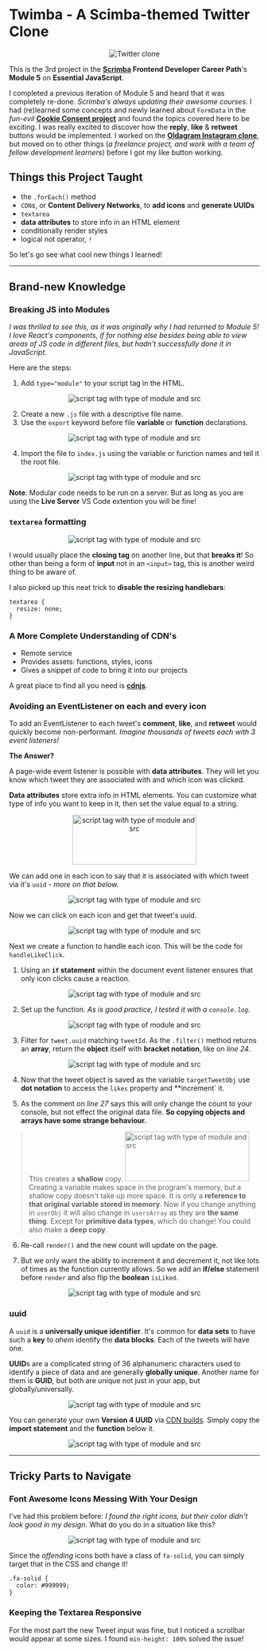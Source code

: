 # Twimba - A Scimba-themed Twitter Clone

<div align="center"><img src="./screenshots/initial.png" alt="Twitter clone"></div>

This is the 3rd project in the **[Scrimba](https://scrimba.com/) Frontend Developer Career Path**'s **Module 5** on **Essential JavaScript**.

I completed a previous iteration of Module 5 and heard that it was completely re-done. _Scrimba's always updating their awesome courses._ I had (re)learned some concepts and newly learned about `FormData` in the _fun-evil_ **[Cookie Consent project](https://github.com/JoleneKearse/cookie-consent)** and found the topics covered here to be exciting. I was really excited to discover how the **reply**, **like** & **retweet** buttons would be implemented. I worked on the **[Oldagram Instagram clone](https://github.com/JoleneKearse/oldagram)**, but moved on to other things (_a freelance project, and work with a team of fellow development learners_) before I got my like button working.

## Things this Project Taught

- the `.forEach()` method
- `CDN`s, or **Content Delivery Networks**, to **add icons** and **generate UUIDs**
- `textarea`
- **data attributes** to store info in an HTML element
- conditionally render styles
- logical not operator, `!`

So let's go see what cool new things I learned!

<hr>

## Brand-new Knowledge

### Breaking JS into Modules

_I was thrilled to see this, as it was originally why I had returned to Module 5! I love React's components, if for nothing else besides being able to view areas of JS code in different files, but hadn't successfully done it in JavaScript._

Here are the steps:

1. Add `type="module"` to your script tag in the HTML.
<div align="center"><img src="./screenshots/code-module-html.png" alt="script tag with type of module and src"></div>

2. Create a new `.js` file with a descriptive file name.
3. Use the `export` keyword before file **variable** or **function** declarations.
<div align="center"><img src="./screenshots/code-export-module.png" alt="script tag with type of module and src"></div>

4. Import the file to `index.js` using the variable or function names and tell it the root file.
<div align="center"><img src="./screenshots/code-import-module.png" alt="script tag with type of module and src"></div>

**Note**: Modular code needs to be run on a server. But as long as you are using the **Live Server** VS Code extention you will be fine!

### `textarea` formatting

<div align="center"><img src="./screenshots/code-textarea.png" alt="script tag with type of module and src"></div>

I would usually place the **closing tag** on another line, but that **breaks it**! So other than being a form of **input** not in an `<input>` tag, this is another weird thing to be aware of.

I also picked up this neat trick to **disable the resizing handlebars**:

```
textarea {
  resize: none;
}
```

### A More Complete Understanding of CDN's

- Remote service
- Provides assets: functions, styles, icons
- Gives a snippet of code to bring it into our projects

A great place to find all you need is **[cdnjs](https://cdnjs.com/)**.

### Avoiding an EventListener on each and every icon

To add an EventListener to each tweet's **comment**, **like**, and **retweet** would quickly become non-performant. _Imagine thousands of tweets each with 3 event listeners!_

**The Answer?**

A page-wide event listener is possible with **data attributes**. They will let you know which tweet they are associated with and which icon was clicked.

**Data attributes** store extra info in HTML elements. You can customize what type of info you want to keep in it, then set the value equal to a string.

<div align="center"><img src="./screenshots/slide-data-attribute-syntax.png" alt="script tag with type of module and src" width="250" height="100"></div>

We can add one in each icon to say that it is associated with which tweet via it's `uuid` - _more on that below._

<div align="center"><img src="./screenshots/code-data-attributes-html.png" alt="script tag with type of module and src"></div>

Now we can click on each icon and get that tweet's uuid.

<div align="center"><img src="./screenshots/code-dataset-consoles.png" alt="script tag with type of module and src"></div>

Next we create a function to handle each icon. This will be the code for `handleLikeClick`.

1. Using an **`if` statement** within the document event listener ensures that only icon clicks cause a reaction.

<div align="center"><img src="./screenshots/code-event-listener-like.png" alt="script tag with type of module and src"></div>

2. Set up the function. _As is good practice, I tested it with a `console.log`._

<div align="center"><img src="./screenshots/code-like-func1.png" alt="script tag with type of module and src"></div>

3. Filter for `tweet.uuid` matching `tweetId`. As the `.filter()` method returns an **array**, return the **object** itself with **bracket notation**, like on _line 24_.

<div align="center"><img src="./screenshots/code-like-func2.png" alt="script tag with type of module and src"></div>

4. Now that the tweet object is saved as the variable `targetTweetObj` use **dot notation** to access the `likes` property and \*\*increment` it.

5. As the comment on _line 27_ says this will only change the count to your console, but not effect the original data file. **So copying objects and arrays have some strange behaviour.**

> This creates a **shallow** copy.
> <img src="./screenshots/slide-shallow-copy.png" alt="script tag with type of module and src" width="250" height="100">
> Creating a variable makes space in the program's memory, but a shallow copy doesn't take up more space. It is only a **reference to that original variable stored in memory**.
> Now if you change anything in `userObj` it will also change in `usersArray` as they are **the same thing**. Except for **primitive data types**, which do change!
> You could also make a **deep copy**.

6. Re-call `render()` and the new count will update on the page.

7. But we only want the ability to increment it and decrement it, not like lots of times as the function currently allows. So we add an **if/else** statement before `render` and also flip the **boolean** `isLiked`.

<div align="center"><img src="./screenshots/code-like-func3.png" alt="script tag with type of module and src"></div>

### uuid

A `uuid` is a **universally unique identifier**. It's common for **data sets** to have such a **key** to _ahem_ identify the **data blocks**. Each of the tweets will have one.

**UUID**s are a complicated string of 36 alphanumeric characters used to identify a piece of data and are generally **globally unique**. Another name for them is **GUID**, but both are unique not just in your app, but globally/universally.

<div align="center"><img src="./screenshots/code-uuid.png" alt="script tag with type of module and src"></div>

You can generate your own **Version 4 UUID** via [CDN builds](https://github.com/uuidjs/uuid#cdn-builds). Simply copy the **import statement** and the **function** below it.

<div align="center"><img src="./screenshots/web-uuidv4.png" alt="script tag with type of module and src"></div>

<hr>

## Tricky Parts to Navigate

### Font Awesome Icons Messing With Your Design

I've had this problem before: _I found the right icons, but their color didn't look good in my design._ What do you do in a situation like this?

<div align="center"><img src="./screenshots/screenshot-icons-wrong.png" alt="script tag with type of module and src"></div>

Since the _offending_ icons both have a class of `fa-solid`, you can simply target that in the CSS and change it!

```
.fa-solid {
  color: #999999;
}
```

### Keeping the Textarea Responsive

For the most part the new Tweet input was fine, but I noticed a scrollbar would appear at some sizes. I found `min-height: 100%` solved the issue!
